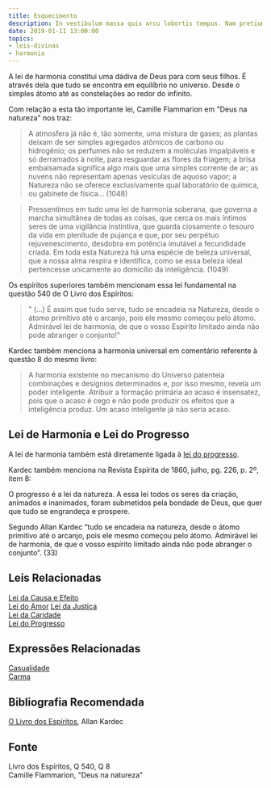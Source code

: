 ```yaml
---
title: Esquecimento
description: In vestibulum massa quis arcu lobortis tempus. Nam pretium arcu in odio vulputate luctus.
date: 2019-01-11 13:00:00
topics: 
- leis-divinas
- harmonia
---
```


A lei de harmonia constitui uma dádiva de Deus para com seus filhos. É através
dela que tudo se encontra em equilíbrio no universo. Desde o simples átomo até
as constelações ao redor do infinito.

Com relação a esta tão importante lei, Camille Flammarion em "Deus na natureza"
nos traz:

> A atmosfera já não é, tão somente, uma mistura de gases; as plantas deixam de
ser simples agregados atômicos de carbono ou hidrogênio; os perfumes não se
reduzem a moléculas impalpáveis e só derramados à noite, para resguardar as
flores da friagem; a brisa embalsamada significa algo mais que uma simples
corrente de ar; as nuvens não representam apenas vesículas de aquoso vapor; a
Natureza não se oferece exclusivamente qual laboratório de química, ou gabinete
de física... (1048)

> Pressentimos em tudo uma lei de harmonia soberana, que governa a marcha
simultânea de todas as coisas, que cerca os mais íntimos seres de uma vigilância
instintiva, que guarda ciosamente o tesouro da vida em plenitude de pujança e
que, por seu perpétuo rejuvenescimento, desdobra em potência imutável a
fecundidade criada. Em toda esta Natureza há uma espécie de beleza universal,
que a nossa alma respira e identifica, como se essa beleza ideal pertencesse
unicamente ao domicílio da inteligência. (1049)

Os espíritos superiores também mencionam essa lei fundamental na questão 540 de
O Livro dos Espíritos:

> " (...) É assim que tudo serve, tudo se encadeia na Natureza, desde o átomo
primitivo até o arcanjo, pois ele mesmo começou pelo átomo. Admirável lei de
harmonia, de que o vosso Espírito limitado ainda não pode abranger o conjunto!"

Kardec também menciona a harmonia universal em comentário referente à questão 8
do mesmo livro:

> A harmonia existente no mecanismo do Universo patenteia
combinações e desígnios determinados e, por isso mesmo, revela
um poder inteligente. Atribuir a formação primária ao acaso é
insensatez, pois que o acaso é cego e não pode produzir os efeitos
que a inteligência produz. Um acaso inteligente já não seria acaso.

## Lei de Harmonia e Lei do Progresso
A lei de harmonia também está diretamente ligada à [lei do
progresso](../progresso). 

Kardec também menciona na Revista Espírita de 1860, julho, pg. 226, p. 2º, item 8:

O progresso é a lei da natureza. A essa lei todos os seres da criação, animados
e inanimados, foram submetidos pela bondade de Deus, que quer que tudo se
engrandeça e prospere. 

Segundo Allan Kardec “tudo se encadeia na natureza, desde o átomo primitivo até
o arcanjo, pois ele mesmo começou pelo átomo. Admirável lei de harmonia, de que
o vosso espírito limitado ainda não pode abranger o conjunto”. (33)

## Leis Relacionadas
[Lei da Causa e Efeito](../cause-effect)  
[Lei do Amor](../amor) 
[Lei da Justiça](../justica)  
[Lei da Caridade](../caridade)  
[Lei do Progresso](../progresso)  

## Expressões Relacionadas
[Casualidade](/sobre/casualidade)  
[Carma](/sobre/carma)

## Bibliografia Recomendada
[O Livro dos Espíritos](/livros/livro-dos-espiritos), Allan Kardec  

## Fonte
Livro dos Espíritos, Q 540, Q 8  
Camille Flammarion, "Deus na natureza"

